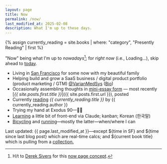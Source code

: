 ```yaml
---
layout: page
title: Now
permalink: /now/
last_modified_at: 2025-02-08
description: What I'm up to these days.
---
```

<div id="postDate" data-post-date="{{ site.posts.first.date | date: '%Y-%m-%dT%H:%M:%SZ' }}"></div>
{% assign currently_reading = site.books | where: "category", "Presently Reading" | first %}

<script src="/assets/js/timediff.js"></script>
<script src="/assets/js/current-date.js"></script>

"Now" being what I'm up to *nowadays*[^1]; for *right now* (i.e., <span id="current-date">Loading...</span>), skip ahead to [today](/today/).

[^1]: H/t to <a href="https://sive.rs/" target="_blank">Derek Sivers</a> for this <a href="https://nownownow.com/about" target="_blank">now page concept</a>.

- Living in [San Francisco](/sf/) for some <span id="TimeinSF"></span> now with my beautiful family
- Helping build and grow a SaaS business / digital product portfolio (product marketing / GTM) [@VarianMedSys](https://x.com/VarianMedSys) ([Bio](/bio/))
- Occasionally assembling thoughts in [mini-essay form](/posts/) — most recently [*{{ site.posts.first.title }}*]({{ site.posts.first.url }}), posted <span id="timeDifferenceInline"></span>
- Currently [reading](/books/) *{{ currently_reading.title }}* by {{ currently_reading.author }}
- Trying my hand at Exodus 90—🥶🚿
- [Learning](/learning/) a little bit of front-end via Claude; kanban; Korean (한국말)
- [Bicycling](/cycling/) and [running](/running/)—mostly the latter—when/where I can

<span class="muted small">Last updated: {{ page.last_modified_at }}—except ${time in SF} and ${time since last blog post} which are real-time calcs; and ${current book title} which is pulling from a </span><a class="muted small" href="https://jekyllrb.com/docs/collections/" target="_blank">collection.</a>